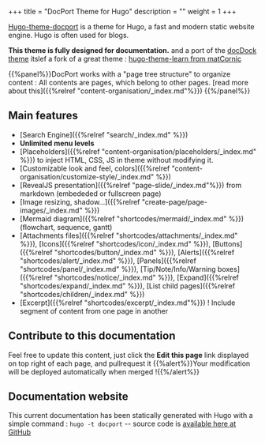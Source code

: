 +++
title = "DocPort Theme for Hugo"
description = ""
weight = 1
+++

[Hugo-theme-docport](https://github.com/vjeantet/hugo-theme-docport) is a theme for Hugo, a fast and modern static website engine. Hugo is often used for blogs.

**This theme is fully designed for documentation.** and a port of the [docDock theme](https://github.com/vjenatet/hugo-theme-docdock) itslef a fork of a great theme : [hugo-theme-learn from matCornic](https://github.com/matcornic/hugo-theme-learn)

{{%panel%}}DocPort works with a "page tree structure" to organize content : All contents are pages, which belong to other pages. [read more about this]({{%relref "content-organisation/_index.md"%}}) {{%/panel%}}

## Main features


* [Search Engine]({{%relref "search/_index.md" %}})
* **Unlimited menu levels**
* [Placeholders]({{%relref "content-organisation/placeholders/_index.md" %}}) to inject HTML, CSS, JS in theme without modifying it.
* [Customizable look and feel, colors]({{%relref "content-organisation/customize-style/_index.md" %}})
* [RevealJS presentation]({{%relref "page-slide/_index.md"%}}) from markdown (embededed or fullscreen page)
* [Image resizing, shadow...]({{%relref "create-page/page-images/_index.md" %}})
* [Mermaid diagram]({{%relref "shortcodes/mermaid/_index.md" %}}) (flowchart, sequence, gantt)
* [Attachments files]({{%relref "shortcodes/attachments/_index.md" %}}), [Icons]({{%relref "shortcodes/icon/_index.md" %}}), [Buttons]({{%relref "shortcodes/button/_index.md" %}}), [Alerts]({{%relref "shortcodes/alert/_index.md" %}}), [Panels]({{%relref "shortcodes/panel/_index.md" %}}), [Tip/Note/Info/Warning boxes]({{%relref "shortcodes/notice/_index.md" %}}), [Expand]({{%relref "shortcodes/expand/_index.md" %}}), [List child pages]({{%relref "shortcodes/children/_index.md" %}})
* [Excerpt]({{%relref "shortcodes/excerpt/_index.md"%}}) ! Include segment of content from one page in another

## Contribute to this documentation
Feel free to update this content, just click the **Edit this page** link displayed on top right of each page, and pullrequest it
{{%alert%}}Your modification will be deployed automatically when merged !{{%/alert%}}


## Documentation website
This current documentation has been statically generated with Hugo with a simple command : `hugo -t docport` -- source code is [available here at GitHub](https://github.com/vjeantet/hugo-theme-docPort)

